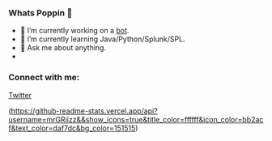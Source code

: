 
### Whats Poppin 👋

- 🔭 I’m currently working on a [bot](https://github.com/mrGriizz/Advanced-Bot). 
- 🌱 I’m currently learning Java/Python/Splunk/SPL.
- 💬 Ask me about anything.
-

### Connect with me:
[Twitter](https://twitter.com/ignGriizz) 


(https://github-readme-stats.vercel.app/api?username=mrGRiizz&&show_icons=true&title_color=ffffff&icon_color=bb2acf&text_color=daf7dc&bg_color=151515)
